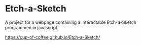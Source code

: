 # Etch-a-Sketch
A project for a webpage containing a interactable Etch-a-Sketch programmed in javascript.

https://cup-of-coffee.github.io/Etch-a-Sketch/
